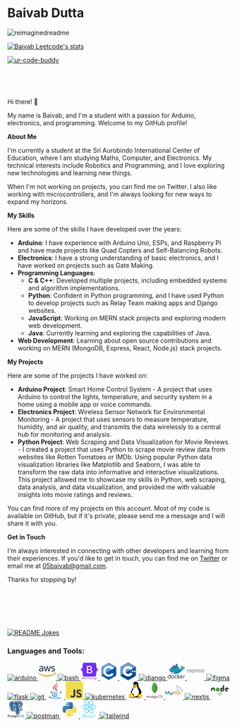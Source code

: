 # Baivab Dutta

<img src="https://myreadme.vercel.app/api/embed/Ur-Code-Buddy?panels=userstatistics,toprepositories,toplanguages,commitgraph" alt="reimaginedreadme" />

[![Baivab Leetcode's stats](https://leetcode-stats-six.vercel.app/api?username=baivabd)](https://leetcode.com/u/baivabd/)


<p align="left"> 
  <a href="https://github.com/ryo-ma/github-profile-trophy">
    <img src="https://github-profile-trophy.vercel.app/?username=ur-code-buddy&theme=dracula&title=Commit,Experience" alt="ur-code-buddy" />
  </a> 
</p>
<h2></h2>
<br></br>


Hi there! 👋

My name is Baivab, and I'm a student with a passion for Arduino, electronics, and programming. Welcome to my GitHub profile!

**About Me**

I'm currently a student at the Sri Aurobindo International Center of Education, where I am studying Maths, Computer, and Electronics. My technical interests include Robotics and Programming, and I love exploring new technologies and learning new things.

When I'm not working on projects, you can find me on Twitter. I also like working with microcontrollers, and I'm always looking for new ways to expand my horizons.

**My Skills**

Here are some of the skills I have developed over the years:

- **Arduino**: I have experience with Arduino Uno, ESPs, and Raspberry Pi and have made projects like Quad Copters and Self-Balancing Robots.
- **Electronics**: I have a strong understanding of basic electronics, and I have worked on projects such as Gate Making.
- **Programming Languages**:
  - **C & C++**: Developed multiple projects, including embedded systems and algorithm implementations.
  - **Python**: Confident in Python programming, and I have used Python to develop projects such as Relay Team making apps and Django websites.
  - **JavaScript**: Working on MERN stack projects and exploring modern web development.
  - **Java**: Currently learning and exploring the capabilities of Java.
- **Web Development**: Learning about open source contributions and working on MERN (MongoDB, Express, React, Node.js) stack projects.

**My Projects**

Here are some of the projects I have worked on:

- **Arduino Project**: Smart Home Control System - A project that uses Arduino to control the lights, temperature, and security system in a home using a mobile app or voice commands.
- **Electronics Project**: Wireless Sensor Network for Environmental Monitoring - A project that uses sensors to measure temperature, humidity, and air quality, and transmits the data wirelessly to a central hub for monitoring and analysis.
- **Python Project**: Web Scraping and Data Visualization for Movie Reviews - I created a project that uses Python to scrape movie review data from websites like Rotten Tomatoes or IMDb. Using popular Python data visualization libraries like Matplotlib and Seaborn, I was able to transform the raw data into informative and interactive visualizations. This project allowed me to showcase my skills in Python, web scraping, data analysis, and data visualization, and provided me with valuable insights into movie ratings and reviews.

You can find more of my projects on this account. Most of my code is available on GitHub, but if it's private, please send me a message and I will share it with you.


**Get in Touch**

I'm always interested in connecting with other developers and learning from their experiences. If you'd like to get in touch, you can find me on [Twitter](https://www.x.com/DuttaBaivab/) or email me at 05baivab@gmail.com.

Thanks for stopping by!

<br> <h1></h1></br>

<a href="https://github.com/Ur-Code-Buddy/"><img align="center" src="https://readme-jokes.vercel.app/api" alt="README Jokes"></a>

<h3 align="left">Languages and Tools:</h3>
<p align="left"> <a href="https://www.arduino.cc/" target="_blank" rel="noreferrer"> <img src="https://cdn.worldvectorlogo.com/logos/arduino-1.svg" alt="arduino" width="40" height="40"/> </a> <a href="https://aws.amazon.com" target="_blank" rel="noreferrer"> <img src="https://raw.githubusercontent.com/devicons/devicon/master/icons/amazonwebservices/amazonwebservices-original-wordmark.svg" alt="aws" width="40" height="40"/> </a> <a href="https://www.gnu.org/software/bash/" target="_blank" rel="noreferrer"> <img src="https://www.vectorlogo.zone/logos/gnu_bash/gnu_bash-icon.svg" alt="bash" width="40" height="40"/> </a> <a href="https://getbootstrap.com" target="_blank" rel="noreferrer"> <img src="https://raw.githubusercontent.com/devicons/devicon/master/icons/bootstrap/bootstrap-plain-wordmark.svg" alt="bootstrap" width="40" height="40"/> </a> <a href="https://www.cprogramming.com/" target="_blank" rel="noreferrer"> <img src="https://raw.githubusercontent.com/devicons/devicon/master/icons/c/c-original.svg" alt="c" width="40" height="40"/> </a> <a href="https://www.w3schools.com/cpp/" target="_blank" rel="noreferrer"> <img src="https://raw.githubusercontent.com/devicons/devicon/master/icons/cplusplus/cplusplus-original.svg" alt="cplusplus" width="40" height="40"/> </a> <a href="https://www.djangoproject.com/" target="_blank" rel="noreferrer"> <img src="https://cdn.worldvectorlogo.com/logos/django.svg" alt="django" width="40" height="40"/> </a> <a href="https://www.docker.com/" target="_blank" rel="noreferrer"> <img src="https://raw.githubusercontent.com/devicons/devicon/master/icons/docker/docker-original-wordmark.svg" alt="docker" width="40" height="40"/> </a> <a href="https://expressjs.com" target="_blank" rel="noreferrer"> <img src="https://raw.githubusercontent.com/devicons/devicon/master/icons/express/express-original-wordmark.svg" alt="express" width="40" height="40"/> </a> <a href="https://www.figma.com/" target="_blank" rel="noreferrer"> <img src="https://www.vectorlogo.zone/logos/figma/figma-icon.svg" alt="figma" width="40" height="40"/> </a> <a href="https://flask.palletsprojects.com/" target="_blank" rel="noreferrer"> <img src="https://www.vectorlogo.zone/logos/pocoo_flask/pocoo_flask-icon.svg" alt="flask" width="40" height="40"/> </a> <a href="https://git-scm.com/" target="_blank" rel="noreferrer"> <img src="https://www.vectorlogo.zone/logos/git-scm/git-scm-icon.svg" alt="git" width="40" height="40"/> </a> <a href="https://www.java.com" target="_blank" rel="noreferrer"> <img src="https://raw.githubusercontent.com/devicons/devicon/master/icons/java/java-original.svg" alt="java" width="40" height="40"/> </a> <a href="https://developer.mozilla.org/en-US/docs/Web/JavaScript" target="_blank" rel="noreferrer"> <img src="https://raw.githubusercontent.com/devicons/devicon/master/icons/javascript/javascript-original.svg" alt="javascript" width="40" height="40"/> </a> <a href="https://kubernetes.io" target="_blank" rel="noreferrer"> <img src="https://www.vectorlogo.zone/logos/kubernetes/kubernetes-icon.svg" alt="kubernetes" width="40" height="40"/> </a> <a href="https://www.linux.org/" target="_blank" rel="noreferrer"> <img src="https://raw.githubusercontent.com/devicons/devicon/master/icons/linux/linux-original.svg" alt="linux" width="40" height="40"/> </a> <a href="https://www.mongodb.com/" target="_blank" rel="noreferrer"> <img src="https://raw.githubusercontent.com/devicons/devicon/master/icons/mongodb/mongodb-original-wordmark.svg" alt="mongodb" width="40" height="40"/> </a> <a href="https://www.mysql.com/" target="_blank" rel="noreferrer"> <img src="https://raw.githubusercontent.com/devicons/devicon/master/icons/mysql/mysql-original-wordmark.svg" alt="mysql" width="40" height="40"/> </a> <a href="https://nextjs.org/" target="_blank" rel="noreferrer"> <img src="https://cdn.worldvectorlogo.com/logos/nextjs-2.svg" alt="nextjs" width="40" height="40"/> </a> <a href="https://nodejs.org" target="_blank" rel="noreferrer"> <img src="https://raw.githubusercontent.com/devicons/devicon/master/icons/nodejs/nodejs-original-wordmark.svg" alt="nodejs" width="40" height="40"/> </a> <a href="https://www.postgresql.org" target="_blank" rel="noreferrer"> <img src="https://raw.githubusercontent.com/devicons/devicon/master/icons/postgresql/postgresql-original-wordmark.svg" alt="postgresql" width="40" height="40"/> </a> <a href="https://postman.com" target="_blank" rel="noreferrer"> <img src="https://www.vectorlogo.zone/logos/getpostman/getpostman-icon.svg" alt="postman" width="40" height="40"/> </a> <a href="https://www.python.org" target="_blank" rel="noreferrer"> <img src="https://raw.githubusercontent.com/devicons/devicon/master/icons/python/python-original.svg" alt="python" width="40" height="40"/> </a> <a href="https://reactjs.org/" target="_blank" rel="noreferrer"> <img src="https://raw.githubusercontent.com/devicons/devicon/master/icons/react/react-original-wordmark.svg" alt="react" width="40" height="40"/> </a> <a href="https://tailwindcss.com/" target="_blank" rel="noreferrer"> <img src="https://www.vectorlogo.zone/logos/tailwindcss/tailwindcss-icon.svg" alt="tailwind" width="40" height="40"/> </a> </p>


